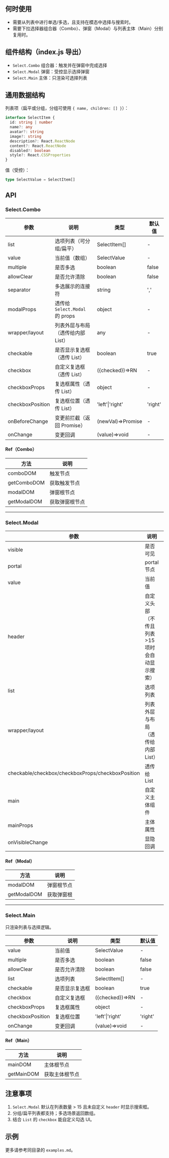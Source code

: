 ## 何时使用

- 需要从列表中进行单选/多选，且支持在模态中选择与搜索时。
- 需要下拉选择器组合器（Combo）、弹窗（Modal）与列表主体（Main）分别复用时。

## 组件结构（index.js 导出）

- `Select.Combo` 组合器：触发并在弹窗中完成选择
- `Select.Modal` 弹窗：受控显示选择弹窗
- `Select.Main` 主体：只渲染可选择列表

## 通用数据结构

列表项（扁平或分组，分组可使用 `{ name, children: [] }`）：

```ts
interface SelectItem {
  id: string | number
  name?: any
  avatar?: string
  image?: string
  description?: React.ReactNode
  content?: React.ReactNode
  disabled?: boolean
  style?: React.CSSProperties
}
```

值（受控）：

```ts
type SelectValue = SelectItem[]
```

## API

### Select.Combo

| 参数             | 说明                                | 类型              | 默认值  |
| ---------------- | ----------------------------------- | ----------------- | ------- |
| list             | 选项列表（可分组/扁平）             | SelectItem[]      | -       |
| value            | 当前值（数组）                      | SelectValue       | -       |
| multiple         | 是否多选                            | boolean           | false   |
| allowClear       | 是否允许清除                        | boolean           | false   |
| separator        | 多选展示的连接符                    | string            | ','     |
| modalProps       | 透传给 `Select.Modal` 的 props      | object            | -       |
| wrapper/layout   | 列表外层与布局（透传给内部 List）   | any               | -       |
| checkable        | 是否显示复选框（透传 List）         | boolean           | true    |
| checkbox         | 自定义复选框（透传 List）           | ({checked})=>RN   | -       |
| checkboxProps    | 复选框属性（透传 List）             | object            | -       |
| checkboxPosition | 复选框位置（透传 List）             | 'left'\|'right'   | 'right' |
| onBeforeChange   | 变更前拦截（返回 Promise<boolean>） | (newVal)=>Promise | -       |
| onChange         | 变更回调                            | (value)=>void     | -       |

#### Ref（Combo）

| 方法        | 说明           |
| ----------- | -------------- |
| comboDOM    | 触发节点       |
| getComboDOM | 获取触发节点   |
| modalDOM    | 弹窗根节点     |
| getModalDOM | 获取弹窗根节点 |

---

### Select.Modal

| 参数                                              | 说明                                           | 类型            | 默认值      |
| ------------------------------------------------- | ---------------------------------------------- | --------------- | ----------- |
| visible                                           | 是否可见                                       | boolean         | false       |
| portal                                            | portal 节点                                    | HTMLElement     | body/root   |
| value                                             | 当前值                                         | SelectValue     | []          |
| header                                            | 自定义头部（不传且列表>15 项时会自动显示搜索） | ReactNode       | -           |
| list                                              | 选项列表                                       | SelectItem[]    | -           |
| wrapper/layout                                    | 列表外层与布局（透传给内部 List）              | any             | -           |
| checkable/checkbox/checkboxProps/checkboxPosition | 透传给 List                                    | 同上            | -           |
| main                                              | 自定义主体组件                                 | Component       | Select.Main |
| mainProps                                         | 主体属性                                       | object          | -           |
| onVisibleChange                                   | 显隐回调                                       | (visible)=>void | -           |

#### Ref（Modal）

| 方法        | 说明       |
| ----------- | ---------- |
| modalDOM    | 弹窗根节点 |
| getModalDOM | 获取弹窗根 |

---

### Select.Main

只渲染列表与选择逻辑。

| 参数             | 说明           | 类型            | 默认值  |
| ---------------- | -------------- | --------------- | ------- |
| value            | 当前值         | SelectValue     | -       |
| multiple         | 是否多选       | boolean         | false   |
| allowClear       | 是否允许清除   | boolean         | false   |
| list             | 选项列表       | SelectItem[]    | -       |
| checkable        | 是否显示复选框 | boolean         | true    |
| checkbox         | 自定义复选框   | ({checked})=>RN | -       |
| checkboxProps    | 复选框属性     | object          | -       |
| checkboxPosition | 复选框位置     | 'left'\|'right' | 'right' |
| onChange         | 变更回调       | (value)=>void   | -       |

#### Ref（Main）

| 方法       | 说明           |
| ---------- | -------------- |
| mainDOM    | 主体根节点     |
| getMainDOM | 获取主体根节点 |

## 注意事项

1. `Select.Modal` 默认在列表数量 > 15 且未自定义 `header` 时显示搜索框。
2. 分组/扁平列表都支持；多选场景返回数组。
3. 结合 `List` 的 `checkbox` 能自定义勾选 UI。

## 示例

更多请参考同目录的 `examples.md`。
